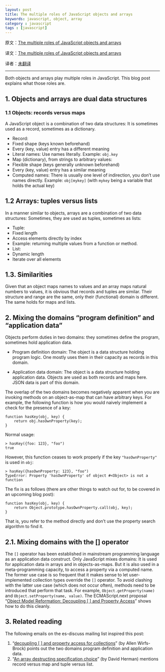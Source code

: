 ```yaml
---
layout: post
title: The multiple roles of JavaScript objects and arrays
keywords: javascript, object, array
category : javascript
tags : [javascript]
---
```


原文：[The multiple roles of JavaScript objects and arrays](http://www.2ality.com/2012/01/roles-objects-arrays.html)

译文：[The multiple roles of JavaScript objects and arrays](http://justjavac.com/javascript/2013/04/22/the-multiple-roles-of-javascript-objects-and-arrays.html)

译者：[未翻译]()

----------------------------------------------------

Both objects and arrays play multiple roles in JavaScript. This blog post explains what those roles are.

## 1. Objects and arrays are dual data structures

### 1.1 Objects: records versus maps

A JavaScript object is a combination of two data structures: It is sometimes used as a record, sometimes as a dictionary.

* Record:
* Fixed shape (keys known beforehand)
* Every (key, value) entry has a different meaning
* Literal names: Use names literally. Example: `obj.key`
* Map (dictionary), from strings to arbitrary values:
* Flexible shape (keys generally unknown beforehand)
* Every (key, value) entry has a similar meaning
* Computed names: There is usually one level of indirection, you don’t use names directly. Example: `obj[mykey]` (with `mykey` being a variable that holds the actual key)

## 1.2 Arrays: tuples versus lists

In a manner similar to objects, arrays are a combination of two data structures: Sometimes, they are used as tuples, sometimes as lists:

* Tuple:
* Fixed length
* Access elements directly by index
* Example: returning multiple values from a function or method.
* List:
* Dynamic length
* Iterate over all elements

## 1.3. Similarities

Given that an object maps names to values and an array maps natural numbers to values, it is obvious that records and tuples are similar. 
Their structure and range are the same, only their (functional) domain is different. 
The same holds for maps and lists.

## 2. Mixing the domains “program definition” and “application data”

Objects perform duties in two domains: they sometimes define the program, sometimes hold application data.

* 	Program definition domain: The object is a data structure holding program logic. 
	One mostly uses them in their capacity as records in this domain.

* 	Application data domain: The object is a data structure holding application data. 
	Objects are used as both records and maps here. 
	JSON data is part of this domain.

The overlap of the two domains becomes negatively apparent when you are invoking methods on an object-as-map that can have arbitrary keys. 
For example, the following function is how you would naively implement a check for the presence of a key:

    function hasKey(obj, key) {
        return obj.hasOwnProperty(key);
    }

Normal usage:

    > hasKey({foo: 123}, "foo")
    true

However, this function ceases to work properly if the key `"hasOwnProperty"` is used in `obj`:

    > hasKey({hasOwnProperty: 123}, "foo")
    TypeError: Property 'hasOwnProperty' of object #<Object> is not a function

The fix is as follows (there are other things to watch out for, to be covered in an upcoming blog post):

    function hasKey(obj, key) {
        return Object.prototype.hasOwnProperty.call(obj, key);
    }

That is, you refer to the method directly and don’t use the property search algorithm to find it.

## 2.1. Mixing domains with the [] operator

The `[]` operator has been established in mainstream programming language as an application data construct. 
Only JavaScript mixes domains: It is used for application data in arrays and in objects-as-maps. 
But it is also used in a meta-programming capacity, to access a property via a computed name. 
The former use case is so frequent that it makes sense to let user-implemented collection types override the `[]` operator. 
To avoid clashing with the latter use case (which does not occur often), methods need to be introduced that perform that task. 
For example, `Object.getProperty(name)` and `Object.setProperty(name, value)`. 
The ECMAScript.next proposal “[Object Model Reformation: Decoupling [ ] and Property Access](http://wiki.ecmascript.org/doku.php?id=strawman:object_model_reformation)” shows how to do this cleanly.

## 3. Related reading

The following emails on the es-discuss mailing list inspired this post:

1. “[decoupling [ ] and property access for collections][1]” (by Allen Wirfs-Brock) points out the two domains program definition and application data.
2. “[An array destructing specification choice][2]” (by David Herman) mentions record versus map and tuple versus list.

[1]: https://mail.mozilla.org/pipermail/es-discuss/2011-October/017468.html
[2]: https://mail.mozilla.org/pipermail/es-discuss/2011-November/018290.html